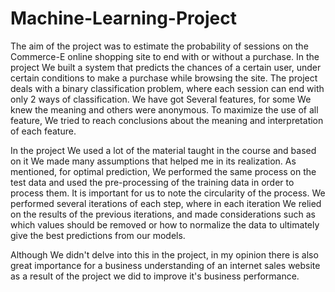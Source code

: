 # Machine-Learning-Project

The aim of the project was to estimate the probability of sessions on the Commerce-E online shopping site to end with or without a purchase.
In the project We built a system that predicts the chances of a certain user, under certain conditions to make a purchase while browsing the site.
The project deals with a binary classification problem, where each session can end with only 2 ways of classification.
We have got Several features, for some We knew the meaning and others were anonymous. To maximize the use of all feature, We tried to reach conclusions about the meaning and interpretation of each feature.

In the project We used a lot of the material taught in the course and based on it We made many assumptions that helped me in its realization.
As mentioned, for optimal prediction, We performed the same process on the test data and used the pre-processing of the training data in order to process them.
It is important for us to note the circularity of the process. We performed several iterations of each step, where in each iteration We relied on the results of the previous iterations, and made considerations such as which values should be removed or how to normalize the data to ultimately give the best predictions from our models.

Although We didn't delve into this in the project, in my opinion there is also great importance for a business understanding of an internet sales website as a result of the project we did to improve it's business performance.
